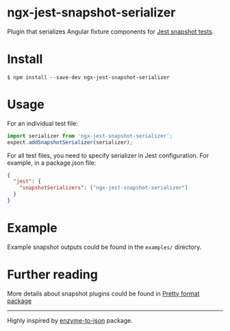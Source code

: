 # ngx-jest-snapshot-serializer

Plugin that serializes Angular fixture components for [Jest snapshot tests](https://facebook.github.io/jest/docs/en/snapshot-testing.html).

# Install

```console
$ npm install --save-dev ngx-jest-snapshot-serializer
```

# Usage

For an individual test file:

```js
import serializer from 'ngx-jest-snapshot-serializer';
expect.addSnapshotSerializer(serializer);
```

For all test files, you need to specify serializer in Jest configuration. For example, in a package.json file:

```json
{
  "jest": {
    "snapshotSerializers": ["ngx-jest-snapshot-serializer"]
  }
}
```

# Example

 Example snapshot outputs could be found in the `examples/` directory.


# Further reading

More details about snapshot plugins could be found in [Pretty format package](https://github.com/facebook/jest/tree/v22.4.0/packages/pretty-format#usage-in-jest)

___

Highly inspired by [enzyme-to-json](https://github.com/adriantoine/enzyme-to-json/) package.


